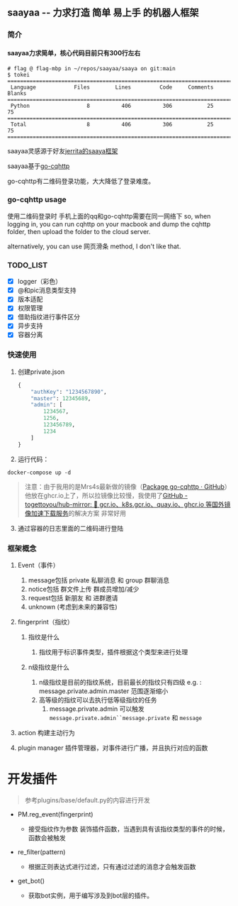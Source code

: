 ## saayaa -- 力求打造 简单 易上手 的机器人框架

### 简介

#### **saayaa力求简单，核心代码目前只有300行左右**

```shell
# flag @ flag-mbp in ~/repos/saayaa/saaya on git:main
$ tokei
===============================================================================
 Language            Files        Lines         Code     Comments       Blanks
===============================================================================
 Python                  8          406          306           25           75
===============================================================================
 Total                   8          406          306           25           75
===============================================================================
```

saayaa灵感源于好友[jerrita的saaya框架](https://github.com/jerrita/saaya) 

saayaa基于[go-cqhttp](https://github.com/Mrs4s/go-cqhttp)

go-cqhttp有二维码登录功能，大大降低了登录难度。

### go-cqhttp usage
使用二维码登录时 手机上面的qq和go-cqhttp需要在同一网络下
so, when logging in, you can run cqhttp on your macbook and dump the cqhttp folder, then upload the folder to the cloud server.

alternatively, you can use 网页滑条 method, I don't like that.

### TODO_LIST

- [x] logger（彩色）
- [x] @和pic消息类型支持
- [x] 版本适配
- [x] 权限管理
- [x] 借助指纹进行事件区分
- [x] 异步支持
- [x] 容器分离

### 快速使用

1. 创建private.json
   
   ```python
   {
       "authKey": "1234567890",
       "master": 12345689,
       "admin": [
           1234567,
           1256,
           123456789,
           1234
       ]
   }
   ```

2. 运行代码：

```
docker-compose up -d
```

> 注意：由于我用的是Mrs4s最新做的镜像（[Package go-cqhttp · GitHub](https://github.com/Mrs4s/go-cqhttp/pkgs/container/go-cqhttp)）他放在ghcr.io上了，所以拉镜像比较慢，我使用了[GitHub - togettoyou/hub-mirror: 🚀 gcr.io、k8s.gcr.io、quay.io、ghcr.io 等国外镜像加速下载服务](https://github.com/togettoyou/hub-mirror)的解决方案 非常好用

3. 通过容器的日志里面的二维码进行登陆

### 框架概念

1. Event（事件）
   
   1. message包括 private 私聊消息 和 group 群聊消息
   2. notice包括 群文件上传 群成员增加/减少
   3. request包括 新朋友 和 进群邀请
   4. unknown (考虑到未来的兼容性)

2. fingerprint（指纹）
   
   1. 指纹是什么
      
      1. 指纹用于标识事件类型，插件根据这个类型来进行处理
   
   2. n级指纹是什么
      
      1. n级指纹是目前的指纹系统，目前最长的指纹只有四级 e.g. : message.private.admin.master 范围逐渐缩小
      2. 高等级的指纹可以去执行低等级指纹的任务
         1. message.private.admin 可以触发`message.private.admin``message.private` 和 `message`

3. action 构建主动行为

4. plugin manager 插件管理器，对事件进行广播，并且执行对应的函数

# 开发插件

> 参考plugins/base/default.py的内容进行开发

- PM.reg_event(fingerprint)
  
  - 接受指纹作为参数 装饰插件函数，当遇到具有该指纹类型的事件的时候，函数会被触发

- re_filter(pattern)
  
  - 根据正则表达式进行过滤，只有通过过滤的消息才会触发函数

- get_bot()
  
  - 获取bot实例，用于编写涉及到bot层的插件。
